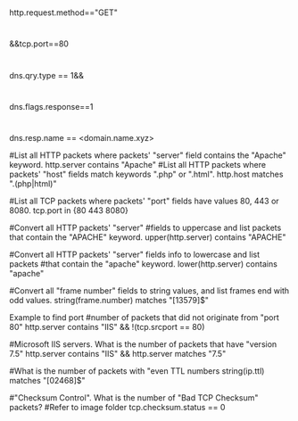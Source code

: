 
#

http.request.method=="GET"

#
&&tcp.port==80

#
dns.qry.type == 1&&

#
dns.flags.response==1

#
dns.resp.name == <domain.name.xyz>


#List all HTTP packets where packets' "server" field contains the "Apache" keyword.
http.server contains "Apache"
#List all HTTP packets where packets' "host" fields match keywords ".php" or ".html".
http.host matches "\.(php|html)"

#List all TCP packets where packets' "port" fields have values 80, 443 or 8080.	
tcp.port in {80 443 8080}

#Convert all HTTP packets' "server" 
#fields to uppercase and list packets that contain the "APACHE" keyword.
upper(http.server) contains "APACHE"

#Convert all HTTP packets' "server" fields info to lowercase and list packets 
#that contain the "apache" keyword.
lower(http.server) contains "apache"

#Convert all "frame number" fields to string values, and list frames end with odd values.
string(frame.number) matches "[13579]$"

Example to find port
#number of packets that did not originate from "port 80"
http.server contains "IIS" && !(tcp.srcport == 80)

#Microsoft IIS servers. What is the number of packets that have "version 7.5"
http.server contains "IIS" && http.server matches "7.5"

#What is the number of packets with "even TTL numbers
string(ip.ttl) matches "[02468]$"

#"Checksum Control". What is the number of "Bad TCP Checksum" packets?
#Refer to image folder
tcp.checksum.status == 0